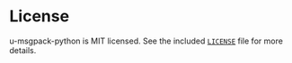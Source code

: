 # License

u-msgpack-python is MIT licensed. See the included [`LICENSE`](https://raw.github.com/vsergeev/u-msgpack-python/master/LICENSE) file for more details.
